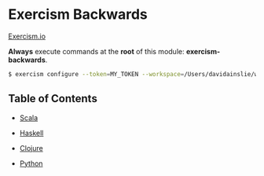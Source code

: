 # Exercism Backwards

[Exercism.io](https://exercism.io/my/settings)

**Always** execute commands at the **root** of this module: **exercism-backwards**.

```bash
$ exercism configure --token=MY_TOKEN --workspace=/Users/davidainslie/workspace/backwards/exercism-backwards
```

## Table of Contents

- [Scala](docs/scala.md)

- [Haskell](docs/haskell.md)

- [Clojure](docs/clojure.md)

- [Python](docs/python.md)